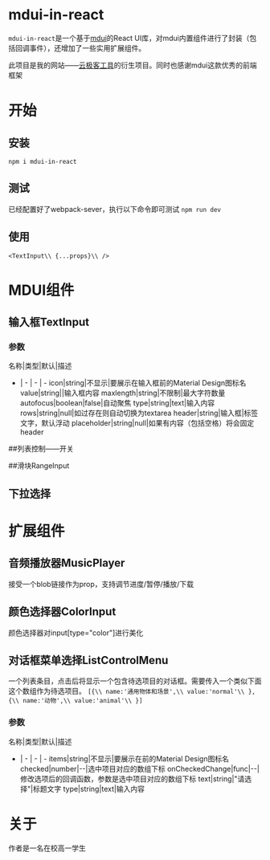 # mdui-in-react

`mdui-in-react`是一个基于[mdui](https://mdui.org)的React UI库，对mdui内置组件进行了封装（包括回调事件），还增加了一些实用扩展组件。

此项目是我的网站——[云极客工具](https://www.ygktool.cn)的衍生项目。同时也感谢mdui这款优秀的前端框架

# 开始

## 安装
`npm i mdui-in-react`

## 测试
已经配置好了webpack-sever，执行以下命令即可测试
`npm run dev`

## 使用
`
<TextInput\\
    {...props}\\
/>
`


# MDUI组件

## 输入框TextInput

### 参数
名称|类型|默认|描述
-   | - |  - | -
icon|string|不显示|要展示在输入框前的Material Design图标名
value|string||输入框内容
maxlength|string|不限制|最大字符数量
autofocus|boolean|false|自动聚焦
type|string|text|输入内容
rows|string|null|如过存在则自动切换为textarea
header|string|输入框|标签文字，默认浮动
placeholder|string|null|如果有内容（包括空格）将会固定header



##列表控制——开关

##滑块RangeInput

## 下拉选择






# 扩展组件

## 音频播放器MusicPlayer
接受一个blob链接作为prop，支持调节进度/暂停/播放/下载

## 颜色选择器ColorInput
颜色选择器对input[type="color"]进行美化


## 对话框菜单选择ListControlMenu

一个列表条目，点击后将显示一个包含待选项目的对话框。需要传入一个类似下面这个数组作为待选项目。
`[{\\
    name:'通用物体和场景',\\
    value:'normal'\\
}, {\\
    name:'动物',\\
    value:'animal'\\
}]`
### 参数
名称|类型|默认|描述
-   | - |  - | -
items|string|不显示|要展示在前的Material Design图标名
checked|number|--|选中项目对应的数组下标
onCheckedChange|func|--|修改选项后的回调函数，参数是选中项目对应的数组下标
text|string|"请选择"|标题文字
type|string|text|输入内容



# 关于
作者是一名在校高一学生